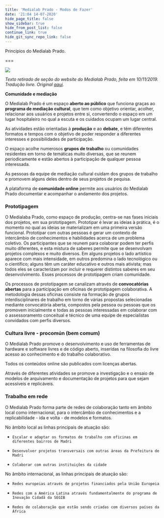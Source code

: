 ```yaml
---
title: 'Medialab Prado - Modos de Fazer'
date: '21:04 14-07-2020'
hide_page_title: false
show_sidebar: true
hide_from_post_list: false
continue_link: true
hide_git_sync_repo_link: false
---
```


Princípios do Medialab Prado.

===

![](https://www.medialab-prado.es/sites/default/files/styles/imagenes_medianas/public/space/image/Inteligencia%20colectiva.jpg?itok=7sFM3-q8)

_Texto retirado de seção do website do Medialab Prado, feita em 10/11/2019. Tradução livre. Original [aqui](https://www.medialab-prado.es/medialab/mas-informacion/que-es)._

**Comunidade e mediação**

O Medialab Prado é um espaço **aberto ao público** que funciona graças ao **programa de mediação cultural**, que tem como objetivo orientar, acolher, relacionar aos usuários e projetos entre si, convertendo o espaço em um lugar hospitaleiro no qual a escuta e os cuidados ocupam um lugar central.

As atividades estão orientadas à **produção** e ao **debate**, e têm diferentes formatos e tempos com o objetivo de poder responder a diferentes interesses e possibilidades de participação.

O espaço acolhe numerosos **grupos de trabalho** ou comunidades residentes em torno de temáticas muito diversas, que se reunem periodicamente e estão abertos à participação de qualquer pessoa interessada.

As pessoas da equipe de mediação cultural cuidam dos grupos de trabalho e promovem alguns deles dentro de seus projetos de pequisa.

A plataforma de **comunidade online** permite aos usuários do Medialab Prado documentar e acompanhar o andamento dos projetos.

### Prototipagem

O Medialaba Prado, como espaço de produção, centra-se nas fases iniciais dos projetos, em sua prototipagem. Prototipar é levar as ideias à prática, é o momento no qual as ideias se materializam em uma primeira versão funcional. Prototipar com outras pessoas é gerar um contexto de intercâmbio de conhecimentos e habilidades acerca de um problema coletivo. Os participantes que se reunem para colaborar podem ter perfis muito diferentes, e esta mistura de saberes permite que se desenvolvam projetos complexos e muito diversos. Em alguns projetos o lado artístico aparece com mais intensidade, em outros predomina o lado tecnológico ou o científico; alguns têm um caráter educativo e outros mais ativista; mas todos eles se caracterizam por incluir e requerer distintos saberes em seu desenvolvimento. Esses processos de prototipagem criam comunidade.

Os processos de prototipagem se canalizam através de **convocatórias abertas** para a participação em oficinas de prototipagem colaborativa. A metodologia dessas oficinas consiste na formação de grupos interdisciplinares de trabalho em torno de várias propostas selecionadas mediante convocatória aberta, compostos pela pessoa ou pessoas que os promovem inicialmente e todas as pessoas interessadas em colaborar com o assessoramento conceitual e técnico de uma equipe de especialistas convidados com perfis diversos.

### Cultura livre - procomún (bem comum)

O Medialab Prado promove o desenvolvimento e uso de ferramentas de hardware e software livres e de código aberto, inseridas na filosofia do livre acesso ao conhecimento e do trabalho colaborativo.

Todos os conteúdos online são publicados com licenças abertas.

Através de diferentes atividades se promove a investigação e o ensaio de modelos de arquivamento e documentação de projetos para que sejam acessíveis e replicáveis.

### Trabalho em rede

O Medialab Prado forma parte de redes de colaboração tanto em âmbito local como internacional, para o intercâmbio de conhecimentos e a replicabilidade - ida e volta - de modelos e formatos.

No âmbito local as linhas principais de atuação são:

*     Escalar e adaptar os formatos de trabalho com oficinas em diferentes bairros de Madri
*     Desenvolver projetos transversais com outras áreas da Prefeitura de Madri
*     Colaborar com outras instituições da cidade

No âmbito internacional, as linhas principais de atuação são:

*     Redes europeias através de projetos financiados pela União Europeia
*     Redes com a América Latina através fundamentalmente do programa de Inovação Cidadã da SEGIB
*     Redes de colaboração que estão sendo criadas com diversos países da África